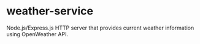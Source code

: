 # weather-service
Node.js/Express.js HTTP server that provides current weather information using OpenWeather API.
